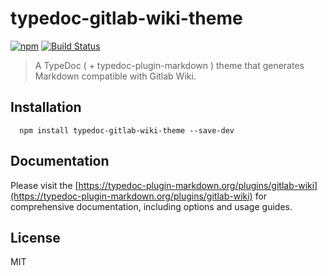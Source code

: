 # typedoc-gitlab-wiki-theme

[![npm](https://img.shields.io/npm/v/typedoc-gitlab-wiki-theme.svg?logo=npm)](https://www.npmjs.com/package/typedoc-gitlab-wiki-theme) [![Build Status](https://github.com/typedoc2md/typedoc-plugin-markdown/actions/workflows/ci.typedoc-gitlab-wiki-theme.yml/badge.svg?branch=main&style=flat-square)](https://github.com/typedoc2md/typedoc-plugin-markdown/actions/workflows/ci.typedoc-gitlab-wiki-theme.yml)

> A TypeDoc ( + typedoc-plugin-markdown ) theme that generates Markdown compatible with Gitlab Wiki.

## Installation

```shell
  npm install typedoc-gitlab-wiki-theme --save-dev
  ```

## Documentation

Please visit the [https://typedoc-plugin-markdown.org/plugins/gitlab-wiki](https://typedoc-plugin-markdown.org/plugins/gitlab-wiki) for comprehensive documentation, including options and usage guides.

## License

MIT